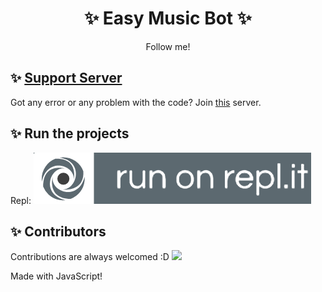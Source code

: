 <h1 align="center"> ✨ Easy Music Bot ✨ </h1>
<p align="center">Follow me!</p>

## ✨ [Support Server](https://discord.gg/a9SHDpD)
Got any error or any problem with the code? Join [this](https://discord.gg/a9SHDpD) server.

## ✨ Run the projects
Repl: [![Run on Repl.it](https://github.com/DavidCavallaro/Bot-Musica/blob/main/replit.PNG?raw=true)](https://repl.it/github/DavidCavallaro/Bot-Musica)
## ✨ Contributors
Contributions are always welcomed :D
<a href="https://github.com/DavidCavallaro/Bot-Musica/graphs/contributors">
  <img src="https://contributors-img.web.app/image?repo=DavidCavallaro/Bot-Musica" />
</a>

Made with JavaScript!